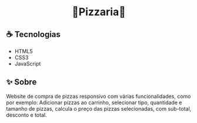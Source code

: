 <h1 align="center">🍕Pizzaria🍕</h1>

## ☕ Tecnologias
  - HTML5
  - CSS3
  - JavaScript
## ✨ Sobre
Website de compra de pizzas responsivo com várias funcionalidades, como por exemplo: Adicionar pizzas ao carrinho, selecionar tipo, quantidade e tamanho de pizzas, calcula o preço das pizzas selecionadas, com sub-total, desconto e total.

